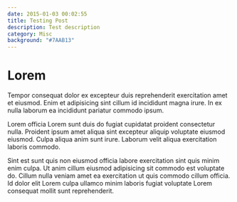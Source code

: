 ```yaml
---
date: 2015-01-03 00:02:55
title: Testing Post
description: Test description
category: Misc
background: "#7AAB13"
---
```


# Lorem

Tempor consequat dolor ex excepteur duis reprehenderit exercitation amet et eiusmod. Enim et adipisicing sint cillum id incididunt magna irure. In ex nulla laborum ea incididunt pariatur commodo ipsum.

Lorem officia Lorem sunt duis do fugiat cupidatat proident consectetur nulla. Proident ipsum amet aliqua sint excepteur aliquip voluptate eiusmod eiusmod. Culpa aliqua anim sunt irure. Laborum velit aliqua exercitation laboris commodo.

Sint est sunt quis non eiusmod officia labore exercitation sint quis minim enim culpa. Ut anim cillum eiusmod adipisicing sit commodo est voluptate do. Cillum nulla veniam amet ea exercitation ut quis commodo cillum officia. Id dolor elit Lorem culpa ullamco minim laboris fugiat voluptate Lorem consequat mollit sunt reprehenderit.